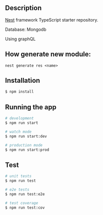 
## Description

[Nest](https://github.com/nestjs/nest) framework TypeScript starter repository.

Database: Mongodb

Using graphQL

## How generate new module:

```
nest generate res <name>
```
## Installation

```bash
$ npm install
```

## Running the app

```bash
# development
$ npm run start

# watch mode
$ npm run start:dev

# production mode
$ npm run start:prod
```

## Test

```bash
# unit tests
$ npm run test

# e2e tests
$ npm run test:e2e

# test coverage
$ npm run test:cov
```

